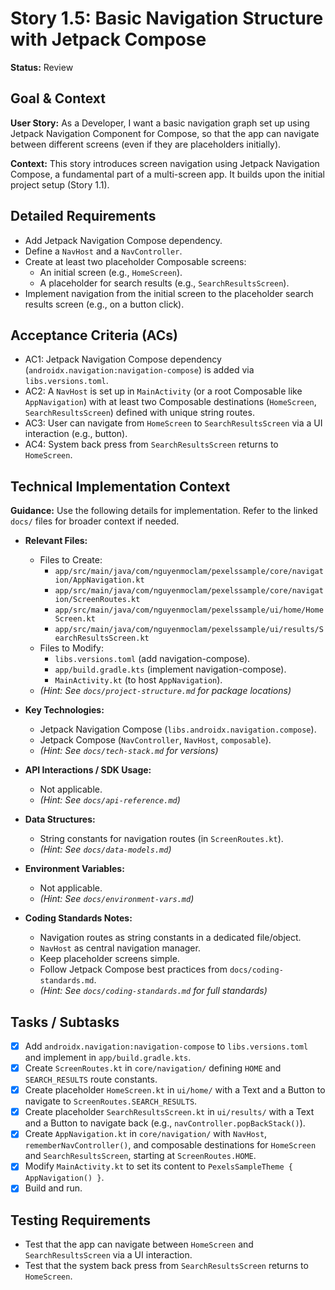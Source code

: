 # Story 1.5: Basic Navigation Structure with Jetpack Compose

**Status:** Review

## Goal & Context

**User Story:** As a Developer, I want a basic navigation graph set up using Jetpack Navigation Component for Compose, so that the app can navigate between different screens (even if they are placeholders initially).

**Context:** This story introduces screen navigation using Jetpack Navigation Compose, a fundamental part of a multi-screen app. It builds upon the initial project setup (Story 1.1).

## Detailed Requirements

* Add Jetpack Navigation Compose dependency.
* Define a `NavHost` and a `NavController`.
* Create at least two placeholder Composable screens:
    * An initial screen (e.g., `HomeScreen`).
    * A placeholder for search results (e.g., `SearchResultsScreen`).
* Implement navigation from the initial screen to the placeholder search results screen (e.g., on a button click).

## Acceptance Criteria (ACs)

-   AC1: Jetpack Navigation Compose dependency (`androidx.navigation:navigation-compose`) is added via `libs.versions.toml`.
-   AC2: A `NavHost` is set up in `MainActivity` (or a root Composable like `AppNavigation`) with at least two Composable destinations (`HomeScreen`, `SearchResultsScreen`) defined with unique string routes.
-   AC3: User can navigate from `HomeScreen` to `SearchResultsScreen` via a UI interaction (e.g., button).
-   AC4: System back press from `SearchResultsScreen` returns to `HomeScreen`.

## Technical Implementation Context

**Guidance:** Use the following details for implementation. Refer to the linked `docs/` files for broader context if needed.

-   **Relevant Files:**
    -   Files to Create:
        -   `app/src/main/java/com/nguyenmoclam/pexelssample/core/navigation/AppNavigation.kt`
        -   `app/src/main/java/com/nguyenmoclam/pexelssample/core/navigation/ScreenRoutes.kt`
        -   `app/src/main/java/com/nguyenmoclam/pexelssample/ui/home/HomeScreen.kt`
        -   `app/src/main/java/com/nguyenmoclam/pexelssample/ui/results/SearchResultsScreen.kt`
    -   Files to Modify:
        -   `libs.versions.toml` (add navigation-compose).
        -   `app/build.gradle.kts` (implement navigation-compose).
        -   `MainActivity.kt` (to host `AppNavigation`).
    -   _(Hint: See `docs/project-structure.md` for package locations)_

-   **Key Technologies:**
    -   Jetpack Navigation Compose (`libs.androidx.navigation.compose`).
    -   Jetpack Compose (`NavController`, `NavHost`, `composable`).
    -   _(Hint: See `docs/tech-stack.md` for versions)_

-   **API Interactions / SDK Usage:**
    -   Not applicable.
    -   _(Hint: See `docs/api-reference.md`)_

-   **Data Structures:**
    -   String constants for navigation routes (in `ScreenRoutes.kt`).
    -   _(Hint: See `docs/data-models.md`)_

-   **Environment Variables:**
    -   Not applicable.
    -   _(Hint: See `docs/environment-vars.md`)_

-   **Coding Standards Notes:**
    -   Navigation routes as string constants in a dedicated file/object.
    -   `NavHost` as central navigation manager.
    -   Keep placeholder screens simple.
    -   Follow Jetpack Compose best practices from `docs/coding-standards.md`.
    -   _(Hint: See `docs/coding-standards.md` for full standards)_

## Tasks / Subtasks

-   [x] Add `androidx.navigation:navigation-compose` to `libs.versions.toml` and implement in `app/build.gradle.kts`.
-   [x] Create `ScreenRoutes.kt` in `core/navigation/` defining `HOME` and `SEARCH_RESULTS` route constants.
-   [x] Create placeholder `HomeScreen.kt` in `ui/home/` with a Text and a Button to navigate to `ScreenRoutes.SEARCH_RESULTS`.
-   [x] Create placeholder `SearchResultsScreen.kt` in `ui/results/` with a Text and a Button to navigate back (e.g., `navController.popBackStack()`).
-   [x] Create `AppNavigation.kt` in `core/navigation/` with `NavHost`, `rememberNavController()`, and composable destinations for `HomeScreen` and `SearchResultsScreen`, starting at `ScreenRoutes.HOME`.
-   [x] Modify `MainActivity.kt` to set its content to `PexelsSampleTheme { AppNavigation() }`.
-   [x] Build and run.

## Testing Requirements

-   Test that the app can navigate between `HomeScreen` and `SearchResultsScreen` via a UI interaction.
-   Test that the system back press from `SearchResultsScreen` returns to `HomeScreen`.